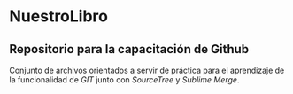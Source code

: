 # NuestroLibro

## Repositorio para la capacitación de Github

Conjunto de archivos orientados a servir de práctica para el aprendizaje de la funcionalidad de *GIT* junto con *SourceTree* y *Sublime Merge*.
